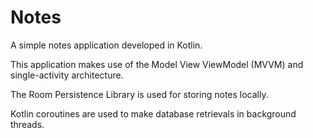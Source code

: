 # Notes
A simple notes application developed in Kotlin.

This application makes use of the Model View ViewModel (MVVM) and single-activity architecture.

The Room Persistence Library is used for storing notes locally.

Kotlin coroutines are used to make database retrievals in background threads.
